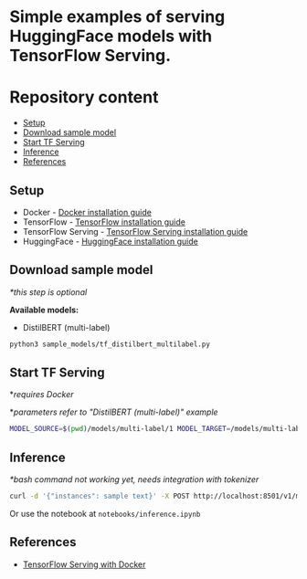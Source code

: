 # Simple examples of serving HuggingFace models with TensorFlow Serving.

# Repository content
- [Setup](#setup)
- [Download sample model](#download-sample-model)
- [Start TF Serving](#start-tf-serving)
- [Inference](#inference)
- [References](#references)

## Setup
- Docker - [Docker installation guide](https://help.github.com/en/github/getting-started-with-github/set-up-git)
- TensorFlow - [TensorFlow installation guide](https://www.tensorflow.org/install)
- TensorFlow Serving - [TensorFlow Serving installation guide](https://www.tensorflow.org/tfx/serving/docker)
- HuggingFace - [HuggingFace installation guide](https://huggingface.co/docs/transformers/installation)

## Download sample model
_*this step is optional_

**Available models:**
- DistilBERT (multi-label)
```bash
python3 sample_models/tf_distilbert_multilabel.py
```

## Start TF Serving
*_requires Docker_

*_parameters refer to "DistilBERT (multi-label)" example_

```bash
MODEL_SOURCE=$(pwd)/models/multi-label/1 MODEL_TARGET=/models/multi-label/1 MODEL_NAME=multi-label sh scripts/start_tf_serving.sh
```

## Inference
_*bash command not working yet, needs integration with tokenizer_
```bash
curl -d '{"instances": sample text}' -X POST http://localhost:8501/v1/models/multi-label:predict
```
Or use the notebook  at `notebooks/inference.ipynb`

## References
- [TensorFlow Serving with Docker](https://www.tensorflow.org/tfx/serving/docker#creating_your_own_serving_image)